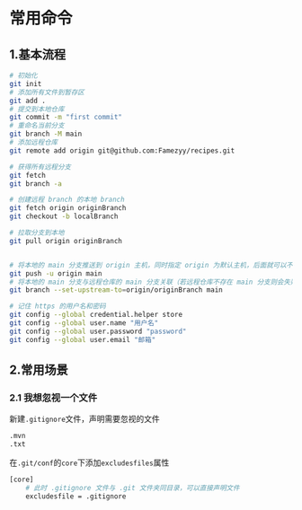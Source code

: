 # 常用命令

## 1.基本流程

```bash
# 初始化
git init
# 添加所有文件到暂存区
git add .
# 提交到本地仓库
git commit -m "first commit"
# 重命名当前分支
git branch -M main
# 添加远程仓库
git remote add origin git@github.com:Famezyy/recipes.git

# 获得所有远程分支
git fetch
git branch -a

# 创建远程 branch 的本地 branch
git fetch origin originBranch
git checkout -b localBranch

# 拉取分支到本地
git pull origin originBranch


# 将本地的 main 分支推送到 origin 主机，同时指定 origin 为默认主机，后面就可以不加任何参数使用 git push 了
git push -u origin main
# 将本地的 main 分支与远程仓库的 main 分支关联（若远程仓库不存在 main 分支则会失败，推荐使用上面的指令）
git branch --set-upstream-to=origin/originBranch main

# 记住 https 的用户名和密码
git config --global credential.helper store
git config --global user.name "用户名"
git config --global user.password "password"
git config --global user.email "邮箱"
```

## 2.常用场景

### 2.1 我想忽视一个文件

新建`.gitignore`文件，声明需要忽视的文件

```bash
.mvn
.txt
```

在`.git/conf`的`core`下添加`excludesfiles`属性

```bash
[core]
	# 此时 .gitignore 文件与 .git 文件夹同目录，可以直接声明文件
	excludesfile = .gitignore
```

## 